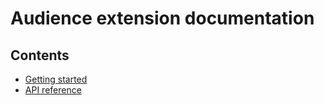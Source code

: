# Audience extension documentation

## Contents

* [Getting started](./getting-started.md)
* [API reference](./api-reference.md)